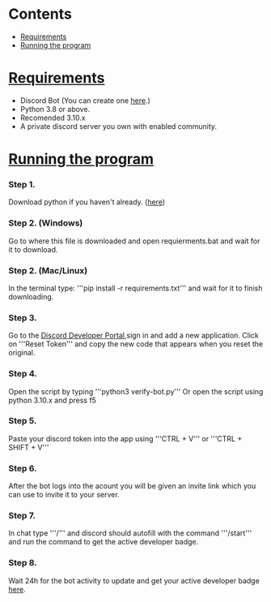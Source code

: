 # Contents
- [Requirements](#Requirements)
- [Running the program](#Runningtheprogram)

# [Requirements](#Requirements)
- Discord Bot (You can create one [here](https://discord.com/developers/applications).)
- Python 3.8 or above.
-   Recomended 3.10.x
- A private discord server you own with enabled community.

# [Running the program](#Runningtheprogram)
### Step 1.
Download python if you haven't already. ([here](https://www.python.org)) 

### Step 2. (Windows)
Go to where this file is downloaded and open requierments.bat and wait for it to download.

### Step 2. (Mac/Linux)
In the terminal type: 
'''pip install -r requirements.txt'''
and wait for it to finish downloading.

### Step 3.
Go to the [Discord Developer Portal](https://discord.com/developers/applications),sign in and add a new application.
Click on '''Reset Token''' and copy the new code that appears when you reset the original.

### Step 4. 
Open the script by typing '''python3 verify-bot.py'''
Or open the script using python 3.10.x and press f5

### Step 5.
Paste your discord token into the app using '''CTRL + V''' or '''CTRL + SHIFT + V'''

### Step 6.
After the bot logs into the acount you will be given an invite link which you can use to invite it to your server.

### Step 7.
In chat type '''/''' and discord should autofill with the command '''/start''' and run the command to get the active developer badge.

### Step 8.
Wait 24h for the bot activity to update and get your active developer badge [here](https://discord.com/developers/active-developer).
